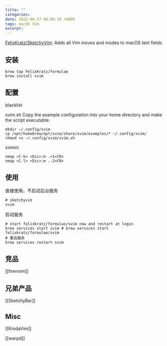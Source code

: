 ```yaml
---
title: ""
categories: 
date: 2022-09-27 00:08:10 +0800
tags: macOS Vim
excerpt: 
---
```


[FelixKratz/SketchyVim](https://github.com/FelixKratz/SketchyVim): Adds all Vim moves and modes to macOS text fields

## 安装
```shell
brew tap FelixKratz/formulae
brew install svim
```

## 配置

blacklist

svim.sh
Copy the example configuration into your home directory and make the script executable:

```shell
mkdir ~/.config/svim
cp /opt/homebrew/opt/svim/share/svim/examples/* ~/.config/svim/
chmod +x ~/.config/svim/svim.sh
```

svimrc

```vim
nmap <C-k> <Esc>:m .+1<CR>
nmap <C-l> <Esc>:m .-2<CR>
```

## 使用

直接使用，不启动后台服务

```shell
# sketchyvim
svim
```

启动服务

```shell
# start felixkratz/formulae/svim now and restart at login
brew services start svim # brew services start felixkratz/formulae/svim
# 重启服务
brew services restart svim
```


## 竞品

[[firenvim]]


## 兄弟产品

[[SketchyBar]]


## Misc

[[KindaVim]]

[[warpd]]


